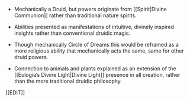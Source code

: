- Mechanically a Druid, but powers originate from [[Spirit|Divine Communion]] rather than traditional nature spirits.

- Abilities presented as manifestations of intuitive, divinely inspired insights rather than conventional druidic magic.

- Though mechanically Circle of Dreams this would be reframed as a more religious ability that mechanically acts the same, same for other druid powers.

- Connection to animals and plants explained as an extension of the [[Eulogia’s Divine Light|Divine Light]] presence in all creation, rather than the more traditional druidic philosophy.

[[EDIT]]